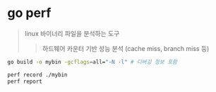 # go perf

> linux 바이너리 파일을 분석하는 도구
>
> > 하드웨어 카운터 기반 성능 분석 (cache miss, branch miss 등)

```sh
go build -o mybin -gcflags=all="-N -l" # 디버깅 정보 포함

perf record ./mybin
perf report
```
